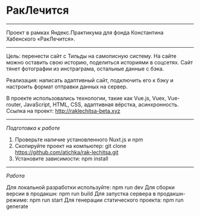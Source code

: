 # РакЛечится
---
Проект в рамках Яндекс.Практикума для фонда Константина Хабенского «РакЛечится». 
***
Цель: перенести сайт с Тильды на самописную систему. На сайте можно оставить свою историю, поделиться историями в соцсетях. Сайт тянет фотографии из инстраграма, остальные данные с бэка. 

Реализация: написать адаптивный сайт, подключить его к бэку и настроить формат отправки данных на сервер.

В проекте использовались технологии, такие как Vue.js, Vuex, Vue-router, JavaScript, HTML, CSS, адаптивная вёрстка, асинхронность.
Ссылка на проект: http://raklechitsa-beta.xyz

---

*Подготовка к работе*

1. Проверьте наличие установленного Nuxt.js и npm
2. Скопируйте проект на компьютер: git clone https://github.com/atichka/rak-lechitsa.git
3. Установите зависимости: npm install

---

*Работа*

Для локальной разработки используйте: npm run dev
Для сборки версии в продакшн: npm run build
Для запустка сервера в продакшн-режиме: npm run start
Для генерации статического проекта: npm run generate
